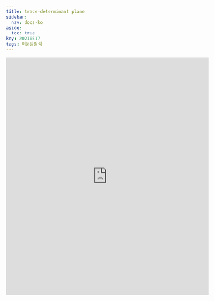 ```yaml
---
title: trace-determinant plane
sidebar:
  nav: docs-ko
aside:
  toc: true
key: 20210517
tags: 미분방정식
---
```



<p align = "center">
  <iframe width= "110%" height = "650" src = "https://mathlets.org/javascript/build/linPhasePorMatrix.html" frameborder = "0"></iframe>
  <br>
</p>

